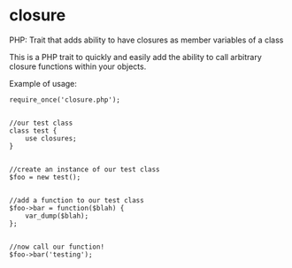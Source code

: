 # closure
PHP: Trait that adds ability to have closures as member variables of a class

This is a PHP trait to quickly and easily add the ability to call arbitrary closure functions within your objects.

Example of usage:

```
require_once('closure.php');


//our test class
class test {
	use closures;
}


//create an instance of our test class
$foo = new test();


//add a function to our test class
$foo->bar = function($blah) {
	var_dump($blah);
};


//now call our function!
$foo->bar('testing');
```
